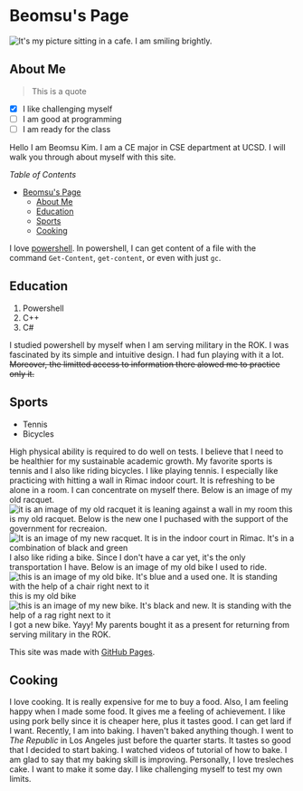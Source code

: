 # Beomsu's Page
![It's my picture sitting in a cafe. I am smiling brightly.](assets/me.JPG)

## About Me
> This is a quote
- [x] I like challenging myself
- [ ] I am good at programming
- [ ] I am ready for the class

Hello I am Beomsu Kim. I am a CE major in CSE department at UCSD. I will walk you through about myself with this site.

*Table of Contents*
- [Beomsu's Page](#beomsus-page)
  - [About Me](#about-me)
  - [Education](#education)
  - [Sports](#sports)
  - [Cooking](#cooking)

I love [powershell](README.md).
In powershell, I can get content of a file with the command `Get-Content`, `get-content`, or even with just `gc`. 
## Education
1. Powershell
2. C++
3. C#
   
I studied powershell by myself when I am serving military in the ROK. I was fascinated by its simple and intuitive design. I had fun playing with it a lot. ~~Moreover, the limitted access to information there alowed me to practice only it.~~
## Sports
- Tennis
- Bicycles

High physical ability is required to do well on tests. I believe that I need to be healthier for my sustainable academic growth. My favorite sports is tennis and I also like riding bicycles.
I like playing tennis. I especially like practicing with hitting a wall in Rimac indoor court. It is refreshing to be alone in a room. I can concentrate on myself there. Below is an image of my old racquet. ![it is an image of my old racquet it is leaning against a wall in my room](assets/oldracquet.jpg) this is my old racquet. Below is the new one I puchased with the support of the government for recreaion.
![It is an image of my new racquet. It is in the indoor court in Rimac. It's in a combination of black and green](assets/tennisracquet.jfif)
I also like riding a bike. Since I don't have a car yet, it's the only transportation I have. Below is an image of my old bike I used to ride.
![this is an image of my old bike. It's blue and a used one. It is standing with the help of a chair right next to it](assets/myoldbike.jpg)
this is my old bike
![this is an image of my new bike. It's black and new. It is standing with the help of a rag right next to it](assets/mybike.jpg) I got a new bike. Yayy! My parents bought it as a present for returning from serving military in the ROK.

This site was made with [GitHub Pages](https://pages.github.com/).


## Cooking
I love cooking. It is really expensive for me to buy a food. Also, I am feeling happy when I made some food. It gives me a feeling of achievement. I like using pork belly since it is cheaper here, plus it tastes good. I can get lard if I want. Recently, I am into baking. I haven't baked anything though. I went to *The Republic* in Los Angeles just before the quarter starts. It tastes so good that I decided to start baking. I watched videos of tutorial of how to bake. I am glad to say that my baking skill is improving. Personally, I love tresleches cake. I want to make it some day. I like challenging myself to test my own limits.